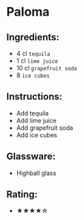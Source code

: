 # Paloma

## Ingredients:
- 4 cl `tequila`
- 1 cl `lime juice`
- 10 cl `grapefruit soda`
- 8 `ice cubes`

## Instructions:
- Add tequila
- Add lime juice
- Add grapefruit soda
- Add ice cubes

## Glassware:
- Highball glass

## Rating:
- ★★★★☆